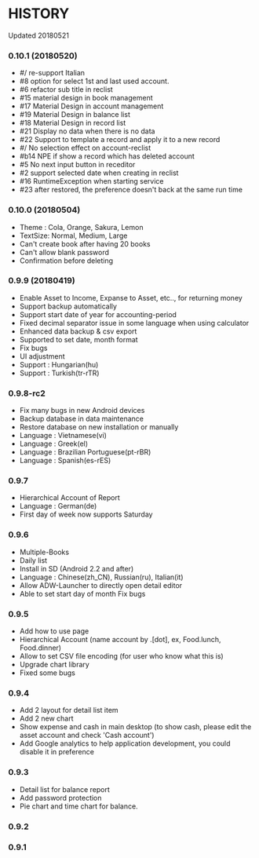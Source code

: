 # HISTORY
Updated 20180521
### 0.10.1 (20180520)
* #/  re-support Italian
* #8  option for select 1st and last used account.
* #6  refactor sub title in reclist
* #15 material design in book management
* #17 Material Design in account management
* #19 Material Design in balance list
* #18 Material Design in record list
* #21 Display no data when there is no data
* #22 Support to template a record and apply it to a new record
* #/    No selection effect on account-reclist
* #b14 NPE if show a record which has deleted account
* #5   No next input button in receditor
* #2   support selected date when creating in reclist
* #16  RuntimeException when starting service
* #23  after restored, the preference doesn't back at the same run time

### 0.10.0 (20180504)
* Theme : Cola, Orange, Sakura, Lemon
* TextSize: Normal, Medium, Large
* Can't create book after having 20 books
* Can't allow blank password
* Confirmation before deleting

### 0.9.9 (20180419)
* Enable Asset to Income, Expanse to Asset, etc.., for returning money
* Support backup automatically
* Support start date of year for accounting-period
* Fixed decimal separator issue in some language when using calculator
* Enhanced data backup & csv export
* Supported to set date, month format
* Fix bugs
* UI adjustment
* Support : Hungarian(hu)
* Support : Turkish(tr-rTR)
### 0.9.8-rc2
 * Fix many bugs in new Android devices
 * Backup database in data maintenance
 * Restore database on new installation or manually
 * Language : Vietnamese(vi)
 * Language : Greek(el)
 * Language : Brazilian Portuguese(pt-rBR)
 * Language : Spanish(es-rES)
### 0.9.7
 * Hierarchical Account of Report
 * Language : German(de)
 * First day of week now supports Saturday
### 0.9.6
 * Multiple-Books
 * Daily list
 * Install in SD (Android 2.2 and after)
 * Language : Chinese(zh_CN), Russian(ru), Italian(it)
 * Allow ADW-Launcher to directly open detail editor
 * Able to set start day of month
Fix bugs
### 0.9.5
 * Add how to use page
 * Hierarchical Account (name account by .[dot], ex, Food.lunch, Food.dinner)
 * Allow to set CSV file encoding (for user who know what this is)
 * Upgrade chart library
 * Fixed some bugs
### 0.9.4
 * Add 2 layout for detail list item
 * Add 2 new chart
 * Show expense and cash in main desktop (to show cash, please edit the asset account and check 'Cash account')
 * Add Google analytics to help application development, you could disable it in preference
### 0.9.3
 * Detail list for balance report
 * Add password protection
 * Pie chart and time chart for balance.
### 0.9.2
### 0.9.1


